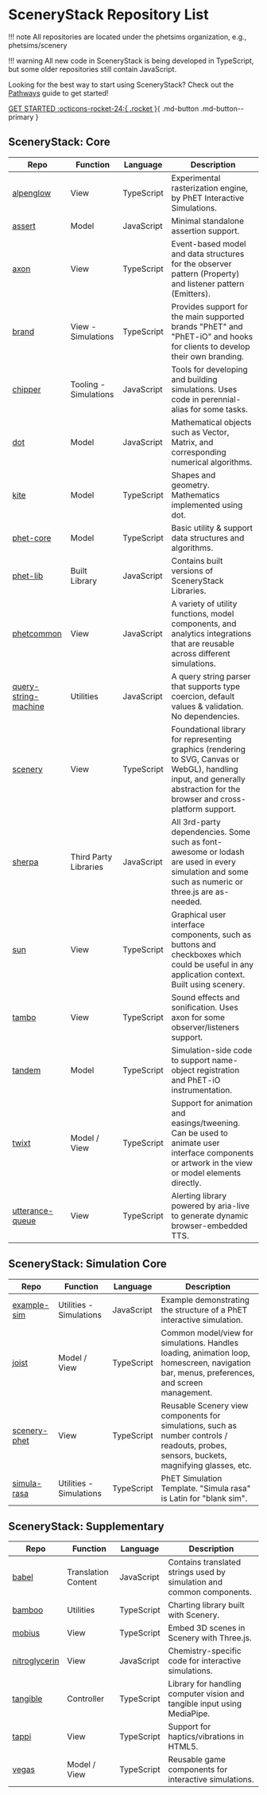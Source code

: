 # SceneryStack Repository List

!!! note
    All repositories are located under the phetsims organization, e.g., phetsims/scenery

!!! warning
    All new code in SceneryStack is being developed in TypeScript, but some older repositories still contain JavaScript.

Looking for the best way to start using SceneryStack? Check out the [Pathways](./pathways.md) guide to get started!

[GET STARTED :octicons-rocket-24:{ .rocket }](pathways.md){ .md-button .md-button--primary }

## SceneryStack: Core

| **Repo** | **Function** | **Language** | **Description** |
|---|---|---|---|
| [alpenglow](https://github.com/phetsims/alpenglow) | View | TypeScript | Experimental rasterization engine, by PhET Interactive Simulations. |
| [assert](https://github.com/phetsims/assert) | Model | JavaScript | Minimal standalone assertion support. |
| [axon](https://github.com/phetsims/axon) | View | TypeScript | Event-based model and data structures for the observer pattern (Property) and listener pattern (Emitters). |
| [brand](https://github.com/phetsims/brand) | View - Simulations | TypeScript | Provides support for the main supported brands "PhET" and "PhET-iO" and hooks for clients to develop their own branding. |
| [chipper](https://github.com/phetsims/chipper) | Tooling - Simulations | JavaScript | Tools for developing and building simulations. Uses code in perennial-alias for some tasks. |
| [dot](https://github.com/phetsims/dot) | Model | JavaScript | Mathematical objects such as Vector, Matrix, and corresponding numerical algorithms. |
| [kite](https://github.com/phetsims/kite) | Model | TypeScript | Shapes and geometry. Mathematics implemented using dot. |
| [phet-core](https://github.com/phetsims/phet-core) | Model | TypeScript | Basic utility & support data structures and algorithms. |
| [phet-lib](https://github.com/phetsims/phet-lib) | Built Library | JavaScript | Contains built versions of SceneryStack Libraries. |
| [phetcommon](https://github.com/phetsims/phetcommon) | View | JavaScript | A variety of utility functions, model components, and analytics integrations that are reusable across different simulations. |
| [query-string-machine](https://github.com/phetsims/query-string-machine) | Utilities | JavaScript | A query string parser that supports type coercion, default values & validation. No dependencies. |
| [scenery](https://github.com/phetsims/scenery) | View | TypeScript | Foundational library for representing graphics (rendering to SVG, Canvas or WebGL), handling input, and generally abstraction for the browser and cross-platform support. |
| [sherpa](https://github.com/phetsims/sherpa) | Third Party Libraries | JavaScript | All 3rd-party dependencies. Some such as font-awesome or lodash are used in every simulation and some such as numeric or three.js are as-needed. |
| [sun](https://github.com/phetsims/sun) | View | TypeScript | Graphical user interface components, such as buttons and checkboxes which could be useful in any application context. Built using scenery. |
| [tambo](https://github.com/phetsims/tambo) | View | TypeScript | Sound effects and sonification. Uses axon for some observer/listeners support. |
| [tandem](https://github.com/phetsims/tandem) | Model | TypeScript | Simulation-side code to support name-object registration and PhET-iO instrumentation. |
| [twixt](https://github.com/phetsims/twixt) | Model / View | TypeScript | Support for animation and easings/tweening. Can be used to animate user interface components or artwork in the view or model elements directly. |
| [utterance-queue](https://github.com/phetsims/utterance-queue) | View | TypeScript | Alerting library powered by aria-live to generate dynamic browser-embedded TTS. |

## SceneryStack: Simulation Core

| **Repo** | **Function** | **Language** | **Description** |
|---|---|---|---|
| [example-sim](https://github.com/phetsims/example-sim) | Utilities - Simulations | JavaScript | Example demonstrating the structure of a PhET interactive simulation. |
| [joist](https://github.com/phetsims/joist) | Model / View | TypeScript | Common model/view for simulations. Handles loading, animation loop, homescreen, navigation bar, menus, preferences, and screen management. |
| [scenery-phet](https://github.com/phetsims/scenery-phet) | View | TypeScript | Reusable Scenery view components for simulations, such as number controls / readouts, probes, sensors, buckets, magnifying glasses, etc. |
| [simula-rasa](https://github.com/phetsims/simula-rasa) | Utilities - Simulations | TypeScript | PhET Simulation Template. "Simula rasa" is Latin for "blank sim". |

## SceneryStack: Supplementary

| **Repo** | **Function** | **Language** | **Description** |
|---|---|---|---|
| [babel](https://github.com/phetsims/babel) | Translation Content | JavaScript | Contains translated strings used by simulation and common components. |
| [bamboo](https://github.com/phetsims/bamboo) | Utilities | TypeScript | Charting library built with Scenery. |
| [mobius](https://github.com/phetsims/mobius) | View | TypeScript | Embed 3D scenes in Scenery with Three.js. |
| [nitroglycerin](https://github.com/phetsims/nitroglycerin) | View | JavaScript | Chemistry-specific code for interactive simulations. |
| [tangible](https://github.com/phetsims/tangible) | Controller | TypeScript | Library for handling computer vision and tangible input using MediaPipe. |
| [tappi](https://github.com/phetsims/tappi) | View | TypeScript | Support for haptics/vibrations in HTML5. |
| [vegas](https://github.com/phetsims/vegas) | Model / View | TypeScript | Reusable game components for interactive simulations. |
